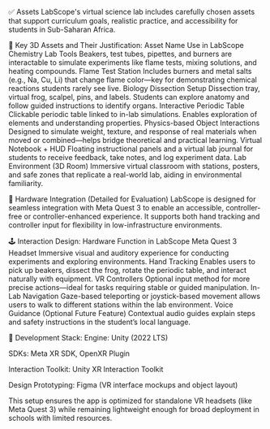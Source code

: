 ✅ Assets
LabScope's virtual science lab includes carefully chosen assets that support curriculum goals, realistic practice, and accessibility for students in Sub-Saharan Africa.

🔧 Key 3D Assets and Their Justification:
Asset Name	Use in LabScope
Chemistry Lab Tools	Beakers, test tubes, pipettes, and burners are interactable to simulate experiments like flame tests, mixing solutions, and heating compounds.
Flame Test Station	Includes burners and metal salts (e.g., Na, Cu, Li) that change flame color—key for demonstrating chemical reactions students rarely see live.
Biology Dissection Setup	Dissection tray, virtual frog, scalpel, pins, and labels. Students can explore anatomy and follow guided instructions to identify organs.
Interactive Periodic Table	Clickable periodic table linked to in-lab simulations. Enables exploration of elements and understanding properties.
Physics-based Object Interactions	Designed to simulate weight, texture, and response of real materials when moved or combined—helps bridge theoretical and practical learning.
Virtual Notebook + HUD	Floating instructional panels and a virtual lab journal for students to receive feedback, take notes, and log experiment data.
Lab Environment (3D Room)	Immersive virtual classroom with stations, posters, and safe zones that replicate a real-world lab, aiding in environmental familiarity.

🧠 Hardware Integration (Detailed for Evaluation)
LabScope is designed for seamless integration with Meta Quest 3 to enable an accessible, controller-free or controller-enhanced experience. It supports both hand tracking and controller input for flexibility in low-infrastructure environments.

🕹️ Interaction Design:
Hardware	Function in LabScope
Meta Quest 3 Headset	Immersive visual and auditory experience for conducting experiments and exploring environments.
Hand Tracking	Enables users to pick up beakers, dissect the frog, rotate the periodic table, and interact naturally with equipment.
VR Controllers	Optional input method for more precise actions—ideal for tasks requiring stable or guided manipulation.
In-Lab Navigation	Gaze-based teleporting or joystick-based movement allows users to walk to different stations within the lab environment.
Voice Guidance (Optional Future Feature)	Contextual audio guides explain steps and safety instructions in the student’s local language.

🧰 Development Stack:
Engine: Unity (2022 LTS)

SDKs: Meta XR SDK, OpenXR Plugin

Interaction Toolkit: Unity XR Interaction Toolkit

Design Prototyping: Figma (VR interface mockups and object layout)

This setup ensures the app is optimized for standalone VR headsets (like Meta Quest 3) while remaining lightweight enough for broad deployment in schools with limited resources.
